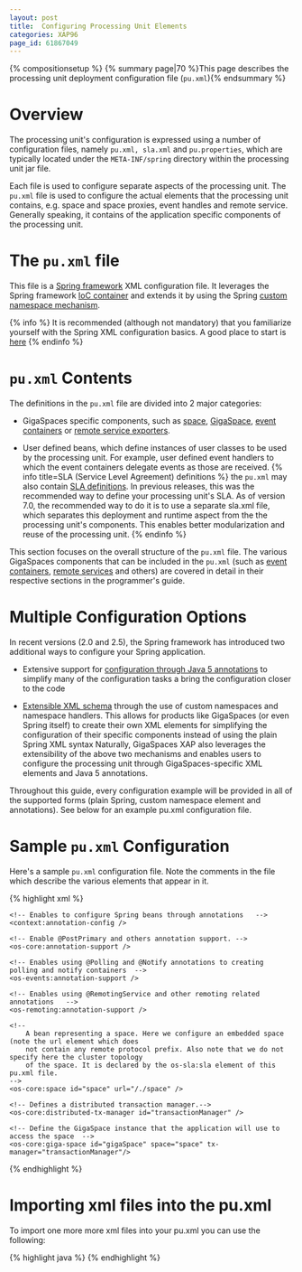 ```yaml
---
layout: post
title:  Configuring Processing Unit Elements
categories: XAP96
page_id: 61867049
---
```


{% compositionsetup %}
{% summary page|70 %}This page describes the processing unit deployment configuration file (`pu.xml`){% endsummary %}

# Overview 

The processing unit's configuration is expressed using a number of configuration files, namely `pu.xml, sla.xml` and `pu.properties`, which are typically located under the `META-INF/spring` directory within the processing unit jar file. 

Each file is used to configure separate aspects of the processing unit. The `pu.xml` file is used to configure the actual elements that the processing unit contains, e.g. space and space proxies, event handles and remote service. Generally speaking, it contains of the application specific components of the processing unit. 

# The `pu.xml` file

This file is a [Spring framework](http://www.springframework.org) XML configuration file. It leverages the Spring framework [IoC container](http://static.springframework.org/spring/docs/2.5.x/reference/beans.html) and extends it by using the Spring [custom namespace mechanism](http://static.springframework.org/spring/docs/2.5.x/reference/extensible-xml.html). 

{% info %}
It is recommended (although not mandatory) that you familiarize yourself with the Spring XML configuration basics. A good place to start is [here](http://static.springframework.org/spring/docs/2.5.x/reference/beans.html)
{% endinfo %}

# `pu.xml` Contents

The definitions in the `pu.xml` file are divided into 2 major categories: 

- GigaSpaces specific components, such as [space](/xap96/2012/12/19/the-space-component.html), [GigaSpace](/xap96/2013/08/26/the-gigaspace-interface.html), [event containers](/xap96/2012/09/04/messaging-support.html) or [remote service exporters](/xap96/2011/05/24/space-based-remoting.html). 

- User defined beans, which define instances of user classes to be used by the processing unit. For example, user defined event handlers to which the event containers delegate events as those are received. 
{% info title=SLA (Service Level Agreement) definitions %}
the `pu.xml` may also contain [SLA definitions](/xap96/2013/08/26/configuring-the-processing-unit-sla.html). In previous releases, this was the recommended way to define your processing unit's SLA. As of version 7.0, the recommended way to do it is to use a separate sla.xml file, which separates this deployment and runtime aspect from the the processing unit's components. This enables better modularization and reuse of the processing unit. 
{% endinfo %}

This section focuses on the overall structure of the `pu.xml` file. The various GigaSpaces components that can be included in the `pu.xml` (such as [event containers](/xap96/2012/09/04/messaging-support.html), [remote services](/xap96/2011/05/24/space-based-remoting.html) and others) are covered in detail in their respective sections in the programmer's guide. 

# Multiple Configuration Options 

In recent versions (2.0 and 2.5), the Spring framework has introduced two additional ways to configure your Spring application.  

- Extensive support for [configuration through Java 5 annotations](http://static.springframework.org/spring/docs/2.5.x/reference/beans.html#beans-annotation-config) to simplify many of the configuration tasks a bring the configuration closer to the code

- [Extensible XML schema](http://static.springframework.org/spring/docs/2.5.x/reference/extensible-xml.html) through the use of custom namespaces and namespace handlers. This allows for products like GigaSpaces (or even Spring itself) to create their own XML elements for simplifying the configuration of their specific components instead of using the plain Spring XML syntax 
Naturally, GigaSpaces XAP also leverages the extensibility of the above two mechanisms and enables users to configure the processing unit through GigaSpaces-specific XML elements and Java 5 annotations. 

Throughout this guide, every configuration example will be provided in all of the supported forms (plain Spring, custom namespace element and annotations). See below for an example pu.xml configuration file.

# Sample `pu.xml` Configuration

Here's a sample `pu.xml` configuration file. Note the comments in the file which describe the various elements that appear in it. 

{% highlight xml %}
<?xml version="1.0" encoding="UTF-8"?>
<!-- 
    top level element of the Spring configuration. Note the multiple namespace definition for both 
    GigaSpaces and Spring. You can simply copy and paste this portion of the pu.xml file 
-->
<beans xmlns="http://www.springframework.org/schema/beans"
   xmlns:xsi="http://www.w3.org/2001/XMLSchema-instance"
   xmlns:context="http://www.springframework.org/schema/context"
   xmlns:os-core="http://www.openspaces.org/schema/core"
   xmlns:os-events="http://www.openspaces.org/schema/events"
   xmlns:os-remoting="http://www.openspaces.org/schema/remoting"
   xmlns:os-sla="http://www.openspaces.org/schema/sla"
   xsi:schemaLocation="
   http://www.springframework.org/schema/beans http://www.springframework.org/schema/beans/spring-beans-3.0.xsd
   http://www.springframework.org/schema/context http://www.springframework.org/schema/context/spring-context-3.0.xsd
   http://www.openspaces.org/schema/core http://www.openspaces.org/schema/8.0/core/openspaces-core.xsd
   http://www.openspaces.org/schema/events http://www.openspaces.org/schema/8.0/events/openspaces-events.xsd
   http://www.openspaces.org/schema/remoting http://www.openspaces.org/schema/8.0/remoting/openspaces-remoting.xsd
   http://www.openspaces.org/schema/sla http://www.openspaces.org/schema/8.0/sla/openspaces-sla.xsd">

    <!-- Enables to configure Spring beans through annotations   -->    
    <context:annotation-config />    

    <!-- Enable @PostPrimary and others annotation support. -->
    <os-core:annotation-support />
    
    <!-- Enables using @Polling and @Notify annotations to creating polling and notify containers  -->
    <os-events:annotation-support />

    <!-- Enables using @RemotingService and other remoting related annotations   -->
    <os-remoting:annotation-support />

    <!--
        A bean representing a space. Here we configure an embedded space (note the url element which does 
        not contain any remote protocol prefix. Also note that we do not specify here the cluster topology
        of the space. It is declared by the os-sla:sla element of this pu.xml file.
    -->
    <os-core:space id="space" url="/./space" />

    <!-- Defines a distributed transaction manager.-->
    <os-core:distributed-tx-manager id="transactionManager" />

    <!-- Define the GigaSpace instance that the application will use to access the space  -->
    <os-core:giga-space id="gigaSpace" space="space" tx-manager="transactionManager"/>
    
</beans>
{% endhighlight %}

# Importing xml files into the pu.xml

To import one more more xml files into your pu.xml you can use the following:

{% highlight java %}
<import resource="classpath*:/applicationContext-component.xml" />
	<import resource="classpath*:/applicationContext-matching.xml"/>
	<import resource="classpath*:/applicationContext-services.xml"/>
	<import resource="classpath*:/applicationContext-jmx.xml" />
	<import resource="classpath*:/applicationContext-containers.xml"/>
{% endhighlight %}

